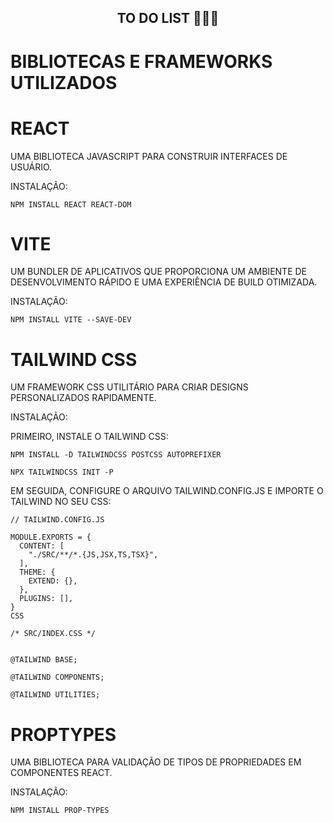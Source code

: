 <h2 align="center">TO DO LIST 📝🎯✅</h2>

# BIBLIOTECAS E FRAMEWORKS UTILIZADOS

# REACT
UMA BIBLIOTECA JAVASCRIPT PARA CONSTRUIR INTERFACES DE USUÁRIO.

INSTALAÇÃO:

```NPM INSTALL REACT REACT-DOM```

# VITE

UM BUNDLER DE APLICATIVOS QUE PROPORCIONA UM AMBIENTE DE DESENVOLVIMENTO RÁPIDO E UMA EXPERIÊNCIA DE BUILD OTIMIZADA.

INSTALAÇÃO: 

```NPM INSTALL VITE --SAVE-DEV```

# TAILWIND CSS
UM FRAMEWORK CSS UTILITÁRIO PARA CRIAR DESIGNS PERSONALIZADOS RAPIDAMENTE.

INSTALAÇÃO:

PRIMEIRO, INSTALE O TAILWIND CSS:

```NPM INSTALL -D TAILWINDCSS POSTCSS AUTOPREFIXER```

```NPX TAILWINDCSS INIT -P```

EM SEGUIDA, CONFIGURE O ARQUIVO TAILWIND.CONFIG.JS E IMPORTE O TAILWIND NO SEU CSS:

```// TAILWIND.CONFIG.JS```

```
MODULE.EXPORTS = {
  CONTENT: [
    "./SRC/**/*.{JS,JSX,TS,TSX}",
  ],
  THEME: {
    EXTEND: {},
  },
  PLUGINS: [],
}
CSS
```

```
/* SRC/INDEX.CSS */


@TAILWIND BASE;

@TAILWIND COMPONENTS;

@TAILWIND UTILITIES;
```
# PROPTYPES
UMA BIBLIOTECA PARA VALIDAÇÃO DE TIPOS DE PROPRIEDADES EM COMPONENTES REACT.

INSTALAÇÃO:

```NPM INSTALL PROP-TYPES```
